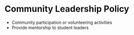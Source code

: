 # Community Leadership Policy
* Community participation or volunteering activities
* Provide mentorship to student leaders

